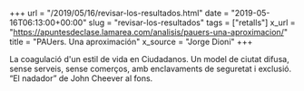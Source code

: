 +++
url = "/2019/05/16/revisar-los-resultados.html"
date = "2019-05-16T06:13:00+00:00"
slug = "revisar-los-resultados"
tags = ["retalls"]
x_url = "https://apuntesdeclase.lamarea.com/analisis/pauers-una-aproximacion/"
title = "PAUers. Una aproximación"
x_source = "Jorge Dioni"
+++

La coagulació d'un estil de vida en Ciudadanos. Un model de ciutat difusa, sense serveis, sense comerços, amb enclavaments de seguretat i exclusió. “El nadador” de John Cheever al fons.
